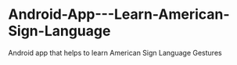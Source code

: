 # Android-App---Learn-American-Sign-Language
Android app that helps to learn American Sign Language Gestures
